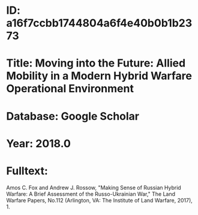 # ID: a16f7ccbb1744804a6f4e40b0b1b2373
# Title: Moving into the Future: Allied Mobility in a Modern Hybrid Warfare Operational Environment
# Database: Google Scholar
# Year: 2018.0
# Fulltext:
Amos C. Fox and Andrew J. Rossow, "Making Sense of Russian Hybrid Warfare: A Brief Assessment of the Russo-Ukrainian War," The Land Warfare Papers, No.112 (Arlington, VA: The Institute of Land Warfare, 2017), 1.